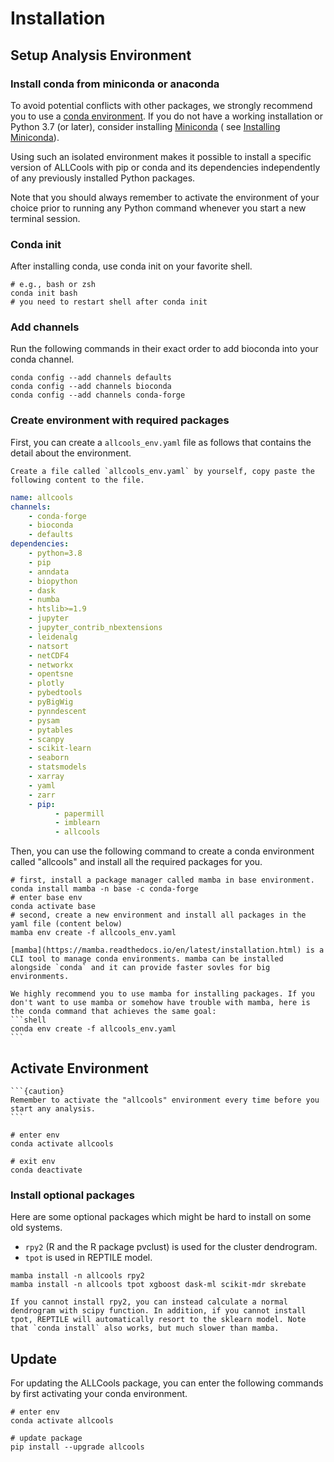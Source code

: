 # Installation

## Setup Analysis Environment

### Install conda from miniconda or anaconda

To avoid potential conflicts with other packages, we strongly recommend you to use
a [conda environment](https://docs.conda.io/projects/conda/en/latest/user-guide/tasks/manage-environments.html). If you do not have a working installation or Python
3.7 (or later), consider installing [Miniconda](https://docs.conda.io/en/latest/miniconda.html) (
see [Installing Miniconda](https://docs.conda.io/projects/conda/en/latest/user-guide/install/linux.html)).

Using such an isolated environment makes it possible to install a specific version of ALLCools with pip or conda and its
dependencies independently of any previously installed Python packages.

Note that you should always remember to activate the environment of your choice prior to running any Python command
whenever you start a new terminal session.

### Conda init

After installing conda, use conda init on your favorite shell.

```shell
# e.g., bash or zsh
conda init bash
# you need to restart shell after conda init
```

### Add channels

Run the following commands in their exact order to add bioconda into your conda channel.

```shell
conda config --add channels defaults
conda config --add channels bioconda
conda config --add channels conda-forge
```

### Create environment with required packages

First, you can create a `allcools_env.yaml` file as follows that contains the detail about the environment.

```{note}
Create a file called `allcools_env.yaml` by yourself, copy paste the following content to the file.
```

```yaml
name: allcools
channels:
    - conda-forge
    - bioconda
    - defaults
dependencies:
    - python=3.8
    - pip
    - anndata
    - biopython
    - dask
    - numba
    - htslib>=1.9
    - jupyter
    - jupyter_contrib_nbextensions
    - leidenalg
    - natsort
    - netCDF4
    - networkx
    - opentsne
    - plotly
    - pybedtools
    - pyBigWig
    - pynndescent
    - pysam
    - pytables
    - scanpy
    - scikit-learn
    - seaborn
    - statsmodels
    - xarray
    - yaml
    - zarr
    - pip:
          - papermill
          - imblearn
          - allcools
```

Then, you can use the following command to create a conda environment called "allcools" and install all the required packages for you.

```shell
# first, install a package manager called mamba in base environment.
conda install mamba -n base -c conda-forge
# enter base env
conda activate base
# second, create a new environment and install all packages in the yaml file (content below)
mamba env create -f allcools_env.yaml
```

````{tip}
[mamba](https://mamba.readthedocs.io/en/latest/installation.html) is a CLI tool to manage conda environments. mamba can be installed alongside `conda` and it can provide faster sovles for big environments.

We highly recommend you to use mamba for installing packages. If you don't want to use mamba or somehow have trouble with mamba, here is the conda command that achieves the same goal:
```shell
conda env create -f allcools_env.yaml
```
````

## Activate Environment

````{margin}
```{caution}
Remember to activate the "allcools" environment every time before you start any analysis.
```
````

```shell
# enter env
conda activate allcools

# exit env
conda deactivate
```

### Install optional packages

Here are some optional packages which might be hard to install on some old systems.

- `rpy2` (R and the R package pvclust) is used for the cluster dendrogram.
- `tpot` is used in REPTILE model.

```shell
mamba install -n allcools rpy2
mamba install -n allcools tpot xgboost dask-ml scikit-mdr skrebate
```

```{note}
If you cannot install rpy2, you can instead calculate a normal dendrogram with scipy function. In addition, if you cannot install tpot, REPTILE will automatically resort to the sklearn model. Note that `conda install` also works, but much slower than mamba.
```

## Update

For updating the ALLCools package, you can enter the following commands by first activating your conda environment.

```shell
# enter env
conda activate allcools

# update package
pip install --upgrade allcools
```
